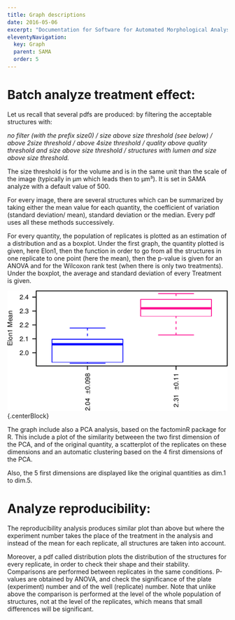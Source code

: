 ```yaml
---
title: Graph descriptions
date: 2016-05-06
excerpt: "Documentation for Software for Automated Morphological Analysis : graphs and their interpretation."
eleventyNavigation:
  key: Graph
  parent: SAMA
  order: 5
---
```




# Batch analyze treatment effect:

Let us recall that several pdfs are produced: by filtering the acceptable structures with:

_no filter (with the prefix size0) / size above size threshold (see below) / above 2*size threshold / above 4*size threshold / quality above quality threshold and size above size threshold / structures with lumen and size above size threshold._

The size threshold is for the volume and is in the same unit than the scale of the image (typically in µm which leads then to µm³). It is set in SAMA analyze with a default value of 500.

For every image, there are several structures which can be summarized by taking either the mean value for each quantity, the coefficient of variation (standard deviation/ mean), standard deviation or the median. Every pdf uses all these methods successively.

For every quantity, the population of replicates is plotted as an estimation of a distribution and as a boxplot. Under the first graph, the quantity plotted is given, here Elon1, then the function in order to go from all the structures in one replicate to one point (here the mean), then the p-value is given for an ANOVA and for the Wilcoxon rank test (when there is only two treatments). Under the boxplot, the average and standard deviation of every Treatment is given.

![Graph](varia.png){.centerBlock}

The graph include also a PCA analysis, based on the factominR package for R. This include a plot of the similarity betweeen the two first dimension of the PCA, and of the original quantity, a scatterplot of the replicates on these dimensions and an automatic clustering based on the 4 first dimensions of the PCA.

Also, the 5 first dimensions are displayed like the original quantities as dim.1 to dim.5.

# Analyze reproducibility:

The reproducibility analysis produces similar plot than above but where the experiment number takes the place of the treatment in the analysis and instead of the mean for each replicate, all structures are taken into account.

Moreover, a pdf called distribution plots the distribution of the structures for every replicate, in order to check their shape and their stability. Comparisons are performed between replicates in the same conditions. P-values are obtained by ANOVA, and check the significance of the plate (experiment) number and of the well (replicate) number. Note that unlike above the comparison is performed at the level of the whole population of structures, not at the level of the replicates, which means that small differences will be significant.
